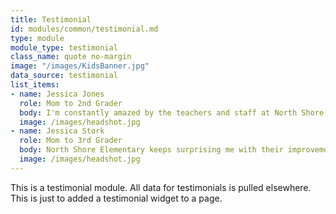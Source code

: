 ```yaml
---
title: Testimonial
id: modules/common/testimonial.md
type: module
module_type: testimonial
class_name: quote no-margin
image: "/images/KidsBanner.jpg"
data_source: testimonial
list_items:
- name: Jessica Jones
  role: Mom to 2nd Grader
  body: I'm constantly amazed by the teachers and staff at North Shore elementary. Their commitment, responsiveness, and desire to educate make me proud to send my kids there.
  image: /images/headshot.jpg
- name: Jessica Stork
  role: Mom to 3rd Grader
  body: North Shore Elementary keeps surprising me with their improvements and progress. Wonderful school and staff!
  image: /images/headshot.jpg
---
```

This is a testimonial module. All data for testimonials is pulled elsewhere. This is just to added a testimonial widget to a page.